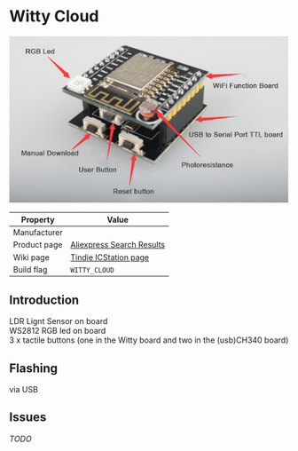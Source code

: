 # Witty Cloud

![Witty Cloud](images/devices/witty-cloud.jpg)

|Property|Value|
|---|---|
|Manufacturer||
|Product page|[Aliexpress Search Results](https://www.aliexpress.com/wholesale?catId=0&initiative_id=SB_20180311035400&SearchText=witty+cloud)|
|Wiki page|[Tindie ICStation page](https://www.tindie.com/products/ICStation/esp8266-wifi-witty-cloud-development-board8154/)|
|Build flag|`WITTY_CLOUD`|

## Introduction

LDR Lignt Sensor on board<br>
WS2812 RGB led on board<br>
3 x tactile buttons (one in the Witty board and two in the (usb)CH340 board)

## Flashing

via USB

## Issues

*TODO*